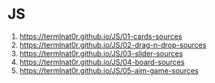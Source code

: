 # JS
1) https://termlnat0r.github.io/JS/01-cards-sources
2) https://termlnat0r.github.io/JS/02-drag-n-drop-sources
3) https://termlnat0r.github.io/JS/03-slider-sources
4) https://termlnat0r.github.io/JS/04-board-sources
5) https://termlnat0r.github.io/JS/05-aim-game-sources
